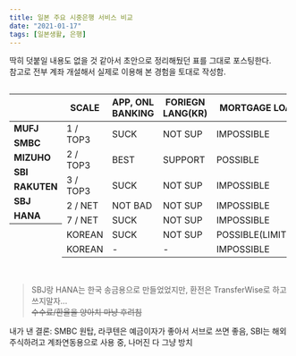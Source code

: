 ```yaml
---
title: 일본 주요 시중은행 서비스 비교
date: "2021-01-17"
tags: [일본생활, 은행]
---
```

<style>
    .highlighter {
        background-color: var(--color-indigo);
        color: var(--color-yellow);
    }
</style>


딱히 덧붙일 내용도 없을 것 같아서 초안으로 정리해뒀던 표를 그대로 포스팅한다.  
참고로 전부 계좌 개설해서 실제로 이용해 본 경험을 토대로 작성함.
<div style="display:flex;margin-right:0.5rem;">
<div>

|<br/><br/>|
|---|
|**MUFJ**|
|**SMBC**|
|**MIZUHO**|
|**SBI**|
|**RAKUTEN**|
|**SBJ**|
|**HANA**|
</div>
<div style="overflow-x:scroll">

|SCALE|APP, ONL BANKING|FORIEGN LANG(KR)|MORTGAGE LOAN|IMPRESSION|PAPER FREE|SEC CARD|
|---|---|---|---|---|---|---|
|1 / TOP3|SUCK|NOT SUP|IMPOSSIBLE|OLD|Y|PLASTIC|
|2 / TOP3|<span class="highlighter">BEST</span>|<span class="highlighter">SUPPORT</span>|<span class="highlighter">POSSIBLE</span>|FRESH|Y|-|
|3 / TOP3|SUCK|NOT SUP|IMPOSSIBLE|OLD|N|PAPER|
|2 / NET|<span class="highlighter">NOT BAD</span>|NOT SUP|IMPOSSIBLE|RISING|Y|PLASTIC|
|7 / NET|SUCK|NOT SUP|IMPOSSIBLE|YOUNG|Y|PLASTIC|
|KOREAN|SUCK|NOT SUP|POSSIBLE(LIMITED)|NO BENF|N|PAPER|
|KOREAN|-|-|IMPOSSIBLE|NO BENF|-|-|
</div>
</div>
<br/>

> SBJ랑 HANA는 한국 송금용으로 만들었었지만, 환전은 TransferWise로 하고 쓰지말자...  
~~수수료/환율을 양아치 마냥 후려침~~

내가 낸 결론:
SMBC 원탑, 라쿠텐은 예금이자가 좋아서 서브로 쓰면 좋음, SBI는 해외주식하려고 계좌연동용으로 사용 중, 나머진 다 그냥 방치